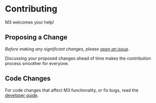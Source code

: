 # Contributing

M3 welcomes your help!

## Proposing a Change

_Before making any significant changes, please
[open an issue](https://github.com/m3db/proposal/issues)._

Discussing your proposed changes ahead of time makes the contribution
process smoother for everyone.

## Code Changes

For code changes that affect M3 functionality, or fix bugs, read the [developer guide](DEVELOPMENT.md).